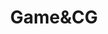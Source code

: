 ---
layout: category
title: Game&CG
slug: game&cg
description: A category for game and cg related tech blog posts.
---